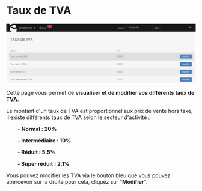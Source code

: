# Taux de TVA


![index-0](images/index-0.jpg)


<p>Cette page vous permet de <strong>visualiser et de modifier vos diff&eacute;rents taux de TVA</strong>.</p>
<p>Le montant d'un taux de TVA est proportionnel aux prix de vente hors taxe, il existe diff&eacute;rents taux de TVA selon le secteur d'activit&eacute; :</p>
<p style="padding-left: 30px;">- <strong>Normal : 20%</strong></p>
<p style="padding-left: 30px;"><strong>- Interm&eacute;diaire : 10%</strong></p>
<p style="padding-left: 30px;"><strong>- R&eacute;duit : 5.5%</strong></p>
<p style="padding-left: 30px;"><strong>- Super r&eacute;duit : 2.1%</strong></p>
<p>Vous pouvez modifier les TVA via le bouton bleu que vous pouvez apercevoir sur la droite pour cela, cliquez sur "<strong>Modifier</strong>".</p>

